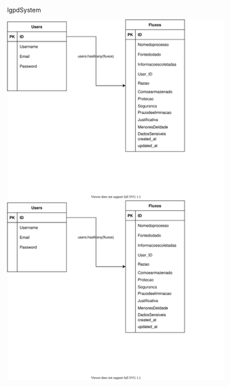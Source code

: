 lgpdSystem

![Alt text](./diagramas/ER-Banco.drawio.svg)
<img src="./diagramas/ER-Banco.drawio.svg">